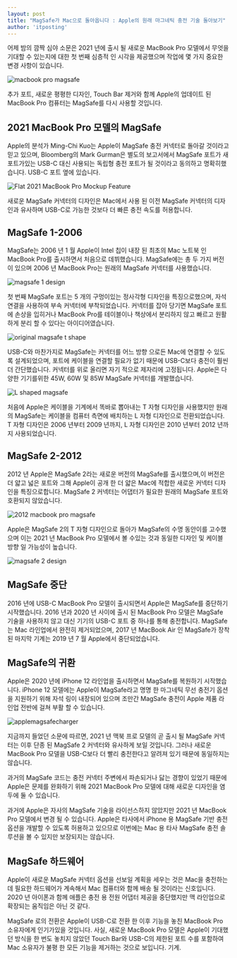 ```yaml
---
layout: post
title: "MagSafe가 Mac으로 돌아옵니다 : Apple의 원래 마그네틱 충전 기술 돌아보기"
author: 'itposting'
---
```



어제 밤의 깜짝 심야 소문은 2021 년에 출시 될 새로운 MacBook Pro 모델에서 무엇을 기대할 수 있는지에 대한 첫 번째 심층적 인 시각을 제공했으며 작업에 몇 가지 중요한 변경 사항이 있습니다.

![macbook pro magsafe](https://images.macrumors.com/t/0gFYdWVuIB7SCkV4AYiIGeietIQ=/2500x0/filters:no_upscale():quality(90)/article-new/2021/01/macbook-pro-magsafe.jpg)

추가 포트, 새로운 평평한 디자인, Touch Bar 제거와 함께 Apple의 업데이트 된 MacBook Pro 컴퓨터는 MagSafe를 다시 사용할 것입니다.

## 2021 MacBook Pro 모델의 MagSafe

Apple의 분석가 Ming-Chi Kuo는 Apple이 ‌MagSafe‌ 충전 커넥터로 돌아갈 것이라고 믿고 있으며, Bloomberg의 Mark Gurman은 별도의 보고서에서 ‌MagSafe 포트가 새 포트가있는 USB-C 대신 사용되는 독립형 충전 포트가 될 것이라고 동의하고 명확히했습니다.
 USB-C 포트 옆에 있습니다.

![Flat 2021 MacBook Pro Mockup Feature](https://images.macrumors.com/t/rup00WVY0l8UfzbEEtorDgcS81k=/2500x0/filters:no_upscale():quality(90)/article-new/2021/01/Flat-2021-MacBook-Pro-Mockup-Feature.jpg)

새로운 ‌MagSafe‌ 커넥터의 디자인은 Mac에서 사용 된 이전 ‌MagSafe‌ 커넥터의 디자인과 유사하며 USB-C로 가능한 것보다 더 빠른 충전 속도를 허용합니다.

## MagSafe 1-2006

‌MagSafe‌는 2006 년 1 월 Apple이 Intel 칩이 내장 된 최초의 Mac 노트북 인 MacBook Pro를 출시하면서 처음으로 데뷔했습니다.
 ‌MagSafe‌에는 총 두 가지 버전이 있으며 2006 년 MacBook Pro는 원래의 ‌MagSafe‌ 커넥터를 사용했습니다.

![magsafe 1 design](https://images.macrumors.com/t/Ly3F1mJZE20zHhwONH9edPzrOYs=/2500x0/filters:no_upscale():quality(90)/article-new/2021/01/magsafe-1-design.jpg)

첫 번째 ‌MagSafe‌ 포트는 5 개의 구멍이있는 정사각형 디자인을 특징으로했으며, 자석 연결을 사용하여 부속 커넥터에 부착되었습니다.
 커넥터를 잡아 당기면 ‌MagSafe 포트에 손상을 입히거나 MacBook Pro를 테이블이나 책상에서 분리하지 않고 빠르고 원활하게 분리 할 수 있다는 아이디어였습니다.

![original magsafe t shape](https://images.macrumors.com/t/OjPe06mIJmw6Hsc79P4QJxYUBOw=/2500x0/filters:no_upscale():quality(90)/article-new/2021/01/original-magsafe-t-shape.jpg)

USB-C와 마찬가지로 ‌MagSafe‌는 커넥터를 어느 방향 으로든 Mac에 연결할 수 있도록 설계되었으며, 포트에 케이블을 연결할 필요가 없기 때문에 USB-C보다 충전이 훨씬 더 간단했습니다.
 커넥터를 위로 올리면 자기 적으로 제자리에 고정됩니다.
 Apple은 다양한 기기를위한 45W, 60W 및 85W ‌MagSafe‌ 커넥터를 개발했습니다.

![L shaped magsafe](https://images.macrumors.com/t/LR5Lsv6TiwL7ICoX6FwwSI67hsc=/2500x0/filters:no_upscale():quality(90)/article-new/2021/01/L-shaped-magsafe.jpg)

처음에 Apple은 케이블을 기계에서 똑바로 뽑아내는 T 자형 디자인을 사용했지만 원래의 ‌MagSafe‌는 케이블을 컴퓨터 측면에 배치하는 L 자형 디자인으로 전환되었습니다.
 T 자형 디자인은 2006 년부터 2009 년까지, L 자형 디자인은 2010 년부터 2012 년까지 사용되었습니다.

## MagSafe 2-2012

2012 년 Apple은 ‌MagSafe‌ 2라는 새로운 버전의 ‌MagSafe‌를 출시했으며,이 버전은 더 얇고 넓은 포트와 그해 Apple이 공개 한 더 얇은 Mac에 적합한 새로운 커넥터 디자인을 특징으로합니다.
 ‌MagSafe‌ 2 커넥터는 어댑터가 필요한 원래의 ‌MagSafe‌ 포트와 호환되지 않았습니다.

![2012 macbook pro magsafe](https://images.macrumors.com/t/nQgmfQu7MYvITcwGRIFpFtB9lCk=/2500x0/filters:no_upscale():quality(90)/article-new/2021/01/2012-macbook-pro-magsafe.jpg)

Apple은 ‌MagSafe‌ 2의 T 자형 디자인으로 돌아가 ‌MagSafe‌의 수명 동안이를 고수했으며 이는 2021 년 MacBook Pro 모델에서 볼 수있는 것과 동일한 디자인 및 케이블 방향 일 가능성이 높습니다.

![magsafe 2 design](https://images.macrumors.com/t/Mck4L3csDzJu4Ytt1nMZsIc1uos=/2500x0/filters:no_upscale():quality(90)/article-new/2021/01/magsafe-2-design.jpg)

## MagSafe 중단

2016 년에 USB-C MacBook Pro 모델이 출시되면서 Apple은 ‌MagSafe‌를 중단하기 시작했습니다.
 2016 년과 2020 년 사이에 출시 된 MacBook Pro 모델은 ‌MagSafe‌ 기술을 사용하지 않고 대신 기기의 USB-C 포트 중 하나를 통해 충전합니다.
 ‌MagSafe‌는 Mac 라인업에서 완전히 제거되었으며, 2017 년 MacBook Air 인 ‌MagSafe‌가 장착 된 마지막 기계는 2019 년 7 월 Apple에서 중단되었습니다.

## MagSafe의 귀환

Apple은 2020 년에 iPhone 12 라인업을 출시하면서 ‌MagSafe‌를 복원하기 시작했습니다.
 ‌iPhone 12‌ 모델에는 Apple이 ‌MagSafe‌라고 명명 한 마그네틱 무선 충전기 옵션을 지원하기 위해 자석 링이 내장되어 있으며 조만간 ‌MagSafe‌ 충전이 Apple 제품 라인업 전반에 걸쳐 부활 할 수 있습니다.

![applemagsafecharger](https://images.macrumors.com/t/1Vi-djV3UDsMFSOO5rr5MOW8_xI=/2500x0/filters:no_upscale():quality(90)/article-new/2020/10/applemagsafecharger.jpg)

지금까지 들었던 소문에 따르면, 2021 년 맥북 프로 모델의 곧 출시 될 ‌MagSafe‌ 커넥터는 이후 단종 된 ‌MagSafe‌ 2 커넥터와 유사하게 보일 것입니다.
 그러나 새로운 MacBook Pro 모델을 USB-C보다 더 빨리 충전한다고 알려져 있기 때문에 동일하지는 않습니다.

과거의 MagSafe 코드는 충전 커넥터 주변에서 파손되거나 닳는 경향이 있었기 때문에 Apple은 문제를 완화하기 위해 2021 MacBook Pro 모델에 대해 새로운 디자인을 염두에 둘 수 있습니다.

과거에 Apple은 자사의 ‌MagSafe‌ 기술을 라이선스하지 않았지만 2021 년 MacBook Pro 모델에서 변경 될 수 있습니다.
 Apple은 타사에서 iPhone 용 MagSafe 기반 충전 옵션을 개발할 수 있도록 허용하고 있으므로 이번에는 Mac 용 타사 ‌MagSafe‌ 충전 솔루션을 볼 수 있지만 보장되지는 않습니다.

## MagSafe 하드웨어

Apple이 새로운 ‌MagSafe‌ 커넥터 옵션을 선보일 계획을 세우는 것은 Mac을 충전하는 데 필요한 하드웨어가 계속해서 Mac 컴퓨터와 함께 배송 될 것이라는 신호입니다.
 2020 년 아이폰과 함께 애플은 충전 용 전원 어댑터 제공을 중단했지만 맥 라인업으로 확장되는 움직임은 아닌 것 같다.

‌MagSafe‌ 로의 전환은 Apple이 USB-C로 전환 한 이후 기능을 놓친 MacBook Pro 소유자에게 인기가있을 것입니다.
 사실, 새로운 MacBook Pro 모델은 Apple이 기대했던 방식을 한 번도 놓치지 않았던 Touch Bar와 USB-C의 제한된 포트 수를 포함하여 Mac 소유자가 불평 한 모든 기능을 제거하는 것으로 보입니다.
 기계.